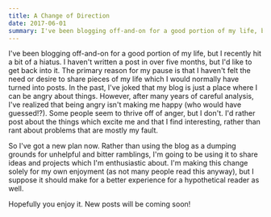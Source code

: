 ```yaml
---
title: A Change of Direction
date: 2017-06-01
summary: I've been blogging off-and-on for a good portion of my life, but I recently hit a bit of a hiatus. I haven't written a post in over five months, but I'd like to get back into it. The primary reason for my pause is that I haven't felt the need or desire to share pieces of my life which I would normally have turned into posts.
---
```

I've been blogging off-and-on for a good portion of my life, but I recently hit a bit of a hiatus. I haven't written a post in over five months, but I'd like to get back into it. The primary reason for my pause is that I haven't felt the need or desire to share pieces of my life which I would normally have turned into posts. In the past, I've joked that my blog is just a place where I can be angry about things. However, after many years of careful analysis, I've realized that being angry isn't making me happy (who would have guessed!?). Some people seem to thrive off of anger, but I don't. I'd rather post about the things which excite me and that I find interesting, rather than rant about problems that are mostly my fault.

So I've got a new plan now. Rather than using the blog as a dumping grounds for unhelpful and bitter ramblings, I'm going to be using it to share ideas and projects which I'm enthusiastic about. I'm making this change solely for my own enjoyment (as not many people read this anyway), but I suppose it should make for a better experience for a hypothetical reader as well.

Hopefully you enjoy it. New posts will be coming soon!

